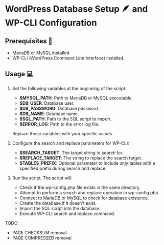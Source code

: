 # WordPress Database Setup 🪶 and WP-CLI Configuration

## Prerequisites 🍃
- MariaDB or MySQL installed.
- WP-CLI (WordPress Command Line Interface) installed.

## Usage 💻

1. Set the following variables at the beginning of the script:

    - **$MYSQL_PATH**: Path to MariaDB or MySQL executable.
    - **$DB_USER**: Database user.
    - **$DB_PASSWORD**: Database password.
    - **$DB_NAME**: Database name.
    - **$SQL_PATH**: Path to the SQL script to import.
    - **$ERROR_LOG**: Path to the error log file.

    Replace these variables with your specific values.

2. Configure the search and replace parameters for WP-CLI:

    - **$SEARCH_TARGET**: The target string to search for.
    - **$REPLACE_TARGET**: The string to replace the search target.
    - **$TABLES_PREFIX**: Optional parameter to include only tables with a specified prefix during search and replace.

3. Run the script. The script will:

    - Check if the wp-config.php file exists in the same directory.
    - Attempt to perform a search and replace operation in wp-config.php.
    - Connect to MariaDB or MySQL to check for database existence.
    - Create the database if it doesn't exist.
    - Import the SQL script into the database.
    - Execute WP-CLI search and replace command.

TODO:
- PAGE CHECKSUM removal
- PAGE COMPRESSED removal
